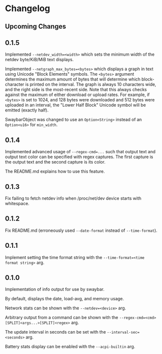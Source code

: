 # Changelog

## Upcoming Changes

## 0.1.5

Implemented `--netdev_width=<width>` which sets the minimum width of the netdev
byte/KiB/MiB text displays.

Implemented `--netgraph_max_bytes=<bytes>` which displays a graph in text using
Unicode "Block Elements" symbols. The `<bytes>` argument determines the maximum
amount of bytes that will determine which block-character is printed on the
interval. The graph is always 10 characters wide, and the right side is the
most-recent side. Note that this always checks against the maximum of either
download or upload rates. For example, if `<bytes>` is set to 1024, and 128
bytes were downloaded and 512 bytes were uploaded in an interval, the "Lower
Half Block" Unicode symbol will be emitted (exactly half).

SwaybarObject was changed to use an `Option<String>` instead of an `Option<u16>`
for `min_width`.

## 0.1.4

Implemented advanced usage of `--regex-cmd=...` such that output text and output
text color can be specified with regex captures. The first capture is the output
text and the second capture is its color.

The README.md explains how to use this feature.

## 0.1.3

Fix failing to fetch netdev info when /proc/net/dev device starts with whitespace.

## 0.1.2

Fix README.md (erroneously used `--date-format` instead of `--time-format`).

## 0.1.1

Implement setting the time format string with the `--time-format=<time format string>` arg.

## 0.1.0

Implementation of info output for use by swaybar.

By default, displays the date, load-avg, and memory usage.

Network stats can be shown with the `--netdev=<device>` arg.

Arbitrary output from a command can be shown with the `--regex-cmd=<cmd>[SPLIT]<args...>[SPLIT]<regex>` arg.

The update interval in seconds can be set with the `--interval-sec=<seconds>` arg.

Battery stats display can be enabled with the `--acpi-builtin` arg.
